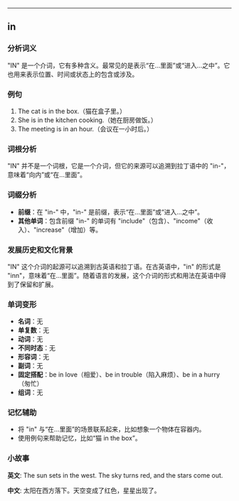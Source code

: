 
---------------
## in
### 分析词义
"IN" 是一个介词，它有多种含义。最常见的是表示“在...里面”或“进入...之中”。它也用来表示位置、时间或状态上的包含或涉及。

### 例句
1. The cat is in the box.（猫在盒子里。）
2. She is in the kitchen cooking.（她在厨房做饭。）
3. The meeting is in an hour.（会议在一小时后。）

### 词根分析
"IN" 并不是一个词根，它是一个介词，但它的来源可以追溯到拉丁语中的 "in-"，意味着“向内”或“在...里面”。

### 词缀分析
- **前缀**：在 "in-" 中，"in-" 是前缀，表示“在...里面”或“进入...之中”。
- **其他单词**：包含前缀 "in-" 的单词有 "include"（包含）、"income"（收入）、"increase"（增加）等。

### 发展历史和文化背景
"IN" 这个介词的起源可以追溯到古英语和拉丁语。在古英语中，"in" 的形式是 "inn"，意味着“在...里面”。随着语言的发展，这个介词的形式和用法在英语中得到了保留和扩展。

### 单词变形
- **名词**：无
- **单复数**：无
- **动词**：无
- **不同时态**：无
- **形容词**：无
- **副词**：无
- **固定搭配**：be in love（相爱）、be in trouble（陷入麻烦）、be in a hurry（匆忙）
- **组词**：无

### 记忆辅助
- 将 "in" 与“在...里面”的场景联系起来，比如想象一个物体在容器内。
- 使用例句来帮助记忆，比如“猫 in the box”。

### 小故事
**英文**:
The sun sets in the west. The sky turns red, and the stars come out.

**中文**:
太阳在西方落下。天空变成了红色，星星出现了。

